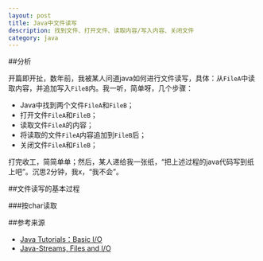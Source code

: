 ```yaml
---
layout: post
title: Java中文件读写
description: 找到文件、打开文件、读取内容/写入内容、关闭文件
category: java
---
```


##分析

开篇即开扯，数年前，我被某人问道java如何进行文件读写，具体：从`FileA`中读取内容，并追加写入`FileB`内。我一听，简单呀，几个步骤：

* Java中找到两个文件`FileA`和`FileB`；
* 打开文件`FileA`和`FileB`；
* 读取文件`FileA`的内容；
* 将读取的文件`FileA`内容追加到`FileB`后；
* 关闭文件`FileA`和`FileB`；

打完收工，简简单单；然后，某人递给我一张纸，“把上述过程的java代码写到纸上吧”。沉思2分钟，我x，“我不会”。


##文件读写的基本过程


###按char读取




























##参考来源

* [Java Tutorials：Basic I/O][Java Tutorials：Basic I/O]
* [Java-Streams, Files and I/O][Java-Streams, Files and I/O]










[NingG]:    							http://ningg.github.com  "NingG"
[Java Tutorials：Basic I/O]:			http://docs.oracle.com/javase/tutorial/essential/io/
[Java-Streams, Files and I/O]:			http://www.tutorialspoint.com/java/java_files_io.htm





